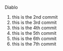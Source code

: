 Diablo

1. this is the 2nd commit
2. this is the 3rd commit
3. this is the 4th commit
4. this is the 5th commit
5. this is the 6th commit
6. this is the 7th commit
